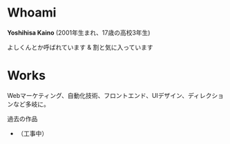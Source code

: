 # Whoami

**Yoshihisa Kaino** (2001年生まれ、17歳の高校3年生)

よしくんとか呼ばれています & 割と気に入っています

# Works

Webマーケティング、自動化技術、フロントエンド、UIデザイン、ディレクションなど多岐に。

過去の作品

- （工事中）

